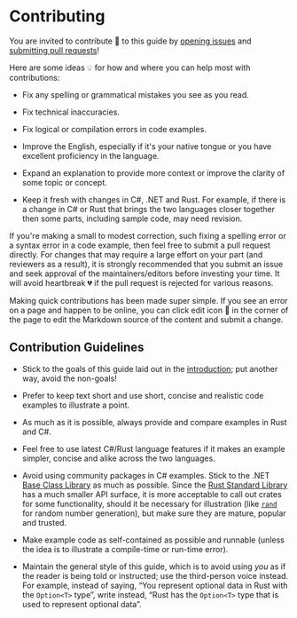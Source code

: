 # Contributing

You are invited to contribute 💖 to this guide by [opening issues] and
[submitting pull requests]!

  [opening issues]: https://github.com/microsoft/rust-for-dotnet-devs/issues/new
  [submitting pull requests]: https://github.com/microsoft/rust-for-dotnet-devs/pulls

Here are some ideas 💡 for how and where you can help most with
contributions:

- Fix any spelling or grammatical mistakes you see as you read.

- Fix technical inaccuracies.

- Fix logical or compilation errors in code examples.

- Improve the English, especially if it's your native tongue or you have
  excellent proficiency in the language.

- Expand an explanation to provide more context or improve the clarity of some
  topic or concept.

- Keep it fresh with changes in C#, .NET and Rust. For example, if there is a
  change in C# or Rust that brings the two languages closer together then some
  parts, including sample code, may need revision.

If you're making a small to modest correction, such fixing a spelling error or
a syntax error in a code example, then feel free to submit a pull request
directly. For changes that may require a large effort on your part (and
reviewers as a result), it is strongly recommended that you submit an issue
and seek approval of the maintainers/editors before investing your time. It
will avoid heartbreak 💔 if the pull request is rejected for various reasons.

Making quick contributions has been made super simple. If you see an error on
a page and happen to be online, you can click edit icon 📝 in the corner of
the page to edit the Markdown source of the content and submit a change.

## Contribution Guidelines

- Stick to the goals of this guide laid out in the [introduction]; put another
  way, avoid the non-goals!

- Prefer to keep text short and use short, concise and realistic code examples
  to illustrate a point.

- As much as it is possible, always provide and compare examples in Rust and
  C#.

- Feel free to use latest C#/Rust language features if it makes an example
  simpler, concise and alike across the two languages.

- Avoid using community packages in C# examples. Stick to the .NET [Base Class
  Library] as much as possible. Since the [Rust Standard Library] has a much
  smaller API surface, it is more acceptable to call out crates for some
  functionality, should it be necessary for illustration (like [`rand`][rand]
  for random number generation), but make sure they are mature, popular and
  trusted.

- Make example code as self-contained as possible and runnable (unless the
  idea is to illustrate a compile-time or run-time error).

- Maintain the general style of this guide, which is to avoid using _you_ as
  if the reader is being told or instructed; use the third-person voice
  instead. For example, instead of saying, &ldquo;You represent optional data
  in Rust with the `Option<T>` type&rdquo;, write instead, &ldquo;Rust has the
  `Option<T>` type that is used to represent optional data&rdquo;.

  [introduction]: introduction.md
  [Base Class Library]: https://learn.microsoft.com/en-us/dotnet/standard/framework-libraries#base-class-library
  [Rust Standard Library]: https://doc.rust-lang.org/std/
  [rand]: https://docs.rs/rand/latest/rand/

